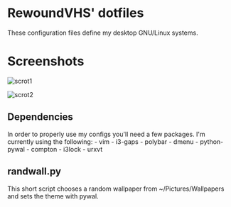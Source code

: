 # RewoundVHS' dotfiles

These configuration files define my desktop GNU/Linux systems.

# Screenshots

![scrot1](https://user-images.githubusercontent.com/23706925/42141605-2996c176-7d78-11e8-9895-f175a4019999.png)

![scrot2](https://user-images.githubusercontent.com/23706925/42141606-29a3d2da-7d78-11e8-9481-f8e8398ae00f.png)

## Dependencies

In order to properly use my configs you'll need a few packages. I'm currently using the following:
    - vim
    - i3-gaps
    - polybar
    - dmenu
    - python-pywal
    - compton
    - i3lock
    - urxvt

## randwall.py

This short script chooses a random wallpaper from ~/Pictures/Wallpapers and sets the theme with pywal.
